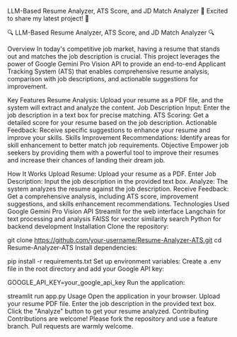 LLM-Based Resume Analyzer, ATS Score, and JD Match Analyzer
🚀 Excited to share my latest project! 🚀

🔍 LLM-Based Resume Analyzer, ATS Score, and JD Match Analyzer 🔍

Overview
In today's competitive job market, having a resume that stands out and matches the job description is crucial. This project leverages the power of Google Gemini Pro Vision API to provide an end-to-end Applicant Tracking System (ATS) that enables comprehensive resume analysis, comparison with job descriptions, and actionable suggestions for improvement.

Key Features
Resume Analysis: Upload your resume as a PDF file, and the system will extract and analyze the content.
Job Description Input: Enter the job description in a text box for precise matching.
ATS Scoring: Get a detailed score for your resume based on the job description.
Actionable Feedback: Receive specific suggestions to enhance your resume and improve your skills.
Skills Improvement Recommendations: Identify areas for skill enhancement to better match job requirements.
Objective
Empower job seekers by providing them with a powerful tool to improve their resumes and increase their chances of landing their dream job.

How It Works
Upload Resume: Upload your resume as a PDF.
Enter Job Description: Input the job description in the provided text box.
Analyze: The system analyzes the resume against the job description.
Receive Feedback: Get a comprehensive analysis, including ATS score, improvement suggestions, and skills enhancement recommendations.
Technologies Used
Google Gemini Pro Vision API
Streamlit for the web interface
Langchain for text processing and analysis
FAISS for vector similarity search
Python for backend development
Installation
Clone the repository:

git clone https://github.com/your-username/Resume-Analyzer-ATS.git
cd Resume-Analyzer-ATS
Install dependencies:

pip install -r requirements.txt
Set up environment variables: Create a .env file in the root directory and add your Google API key:

GOOGLE_API_KEY=your_google_api_key
Run the application:

streamlit run app.py
Usage
Open the application in your browser.
Upload your resume PDF file.
Enter the job description in the provided text box.
Click the "Analyze" button to get your resume analyzed.
Contributing
Contributions are welcome! Please fork the repository and use a feature branch. Pull requests are warmly welcome.
